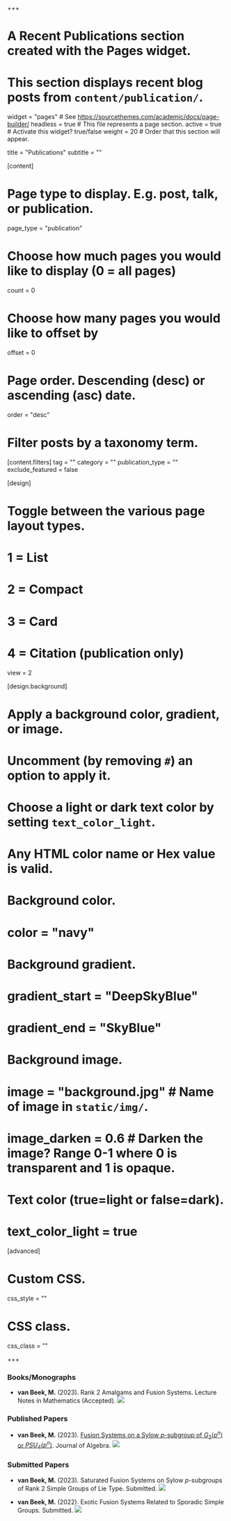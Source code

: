 +++
# A Recent Publications section created with the Pages widget.
# This section displays recent blog posts from `content/publication/`.

widget = "pages"  # See https://sourcethemes.com/academic/docs/page-builder/
headless = true  # This file represents a page section.
active = true  # Activate this widget? true/false
weight = 20  # Order that this section will appear.

title = "Publications"
subtitle = ""

[content]
  # Page type to display. E.g. post, talk, or publication.
  page_type = "publication"
  
  # Choose how much pages you would like to display (0 = all pages)
  count = 0
  
  # Choose how many pages you would like to offset by
  offset = 0

  # Page order. Descending (desc) or ascending (asc) date.
  order = "desc"

  # Filter posts by a taxonomy term.
  [content.filters]
    tag = ""
    category = ""
    publication_type = ""
    exclude_featured = false
  
[design]
  # Toggle between the various page layout types.
  #   1 = List
  #   2 = Compact
  #   3 = Card
  #   4 = Citation (publication only)
  view = 2
  
[design.background]
  # Apply a background color, gradient, or image.
  #   Uncomment (by removing `#`) an option to apply it.
  #   Choose a light or dark text color by setting `text_color_light`.
  #   Any HTML color name or Hex value is valid.
    
  # Background color.
  # color = "navy"
  
  # Background gradient.
  # gradient_start = "DeepSkyBlue"
  # gradient_end = "SkyBlue"
  
  # Background image.
  # image = "background.jpg"  # Name of image in `static/img/`.
  # image_darken = 0.6  # Darken the image? Range 0-1 where 0 is transparent and 1 is opaque.

  # Text color (true=light or false=dark).
  # text_color_light = true  
  
[advanced]
 # Custom CSS. 
 css_style = ""
 
 # CSS class.
 css_class = ""

+++


### Books/Monographs

* **van Beek, M.** (2023). Rank 2 Amalgams and Fusion Systems. Lecture Notes in Mathematics (Accepted).
[<img src="img/arxiv.png">](https://arxiv.org/abs/2210.01013)

### Published Papers

* **van Beek, M.** (2023). [Fusion Systems on a Sylow $p$-subgroup of $G_2(p^n)$ or $PSU_4(p^n)$](https://www.sciencedirect.com/science/article/pii/S0021869322004537). Journal of Algebra. [<img src="img/arxiv.png">](https://arxiv.org/abs/2108.11691)

### Submitted Papers


* **van Beek, M.** (2023). Saturated Fusion Systems on Sylow $p$-subgroups of Rank $2$ Simple Groups of Lie Type. Submitted.
[<img src="img/arxiv.png">](https://arxiv.org/abs/2302.02222)

* **van Beek, M.** (2022). Exotic Fusion Systems Related to Sporadic Simple Groups. Submitted.
[<img src="img/arxiv.png">](https://arxiv.org/abs/2201.01790)